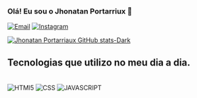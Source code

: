 ### Olá! Eu sou o Jhonatan Portarriux 👋

[![Email](https://img.shields.io/badge/Gmail-D14836?style=for-the-badge&logo=gmail&logoColor=white)](jhonatancaetano14@hotmail.com)
[![Instagram](https://img.shields.io/badge/Instagram-E4405F?style=for-the-badge&logo=instagram&logoColor=white)](https://www.instagram.com/jhonatan_portarriaux/)

[![Jhonatan Portarriaux GitHub stats-Dark](https://github-readme-stats.vercel.app/api?username=Portarriaux&show_icons=true&theme=dark#gh-dark-mode-only)](https://github.com/anuraghazra/github-readme-stats#gh-dark-mode-only)

## Tecnologias que utilizo no meu dia a dia.

<div style="display: inline_block"><br/>
    <img align="center" alt="HTMl5" src="https://img.shields.io/badge/HTML5-E34F26?style=for-the-badge&logo=html5&logoColor=white"/>
    <img align="center" alt="CSS" src="https://img.shields.io/badge/CSS3-1572B6?style=for-the-badge&logo=css3&logoColor=white"/>
    <img align="center" alt="JAVASCRIPT" src="https://img.shields.io/badge/JavaScript-F7DF1E?style=for-the-badge&logo=javascript&logoColor=black"/>
</div>
